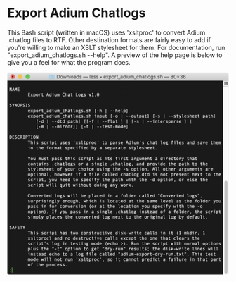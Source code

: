# Export Adium Chatlogs
This Bash script (written in macOS) uses 'xsltproc' to convert Adium .chatlog files to RTF. Other destination formats are fairly easy to add if you're willing to make an XSLT stylesheet for them. For documentation, run "export_adium_chatlogs.sh --help". A preview of the help page is below to give you a feel for what the program does.

![Preview](https://github.com/Amethyst-Software/export-adium-chatlogs/blob/main/preview.jpg)